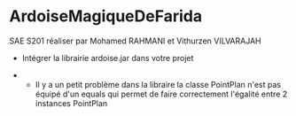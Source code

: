 # ArdoiseMagiqueDeFarida

SAE S201 réaliser par Mohamed RAHMANI et Vithurzen VILVARAJAH

- Intégrer la librairie ardoise.jar dans votre projet

- - Il y a un petit problème dans la libraire la classe PointPlan n'est pas équipé d'un equals qui permet de faire correctement l'égalité entre 2 instances PointPlan
